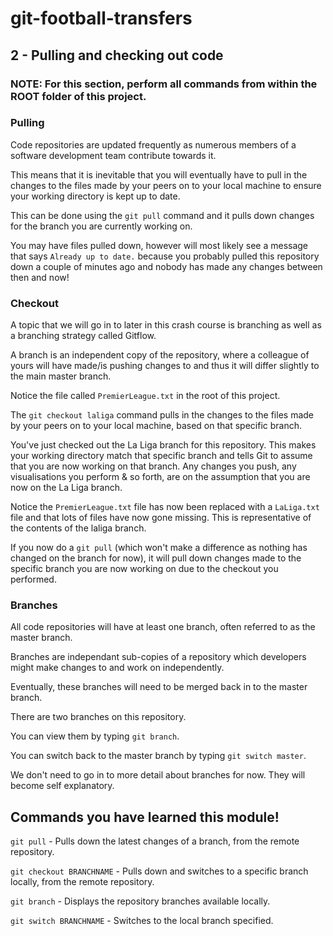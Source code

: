 # git-football-transfers

## 2 - Pulling and checking out code

### NOTE: For this section, perform all commands from within the ROOT folder of this project.

### Pulling

Code repositories are updated frequently as numerous members of a software development team contribute towards it.

This means that it is inevitable that you will eventually have to pull in the changes to the files made by your peers on to your local machine to ensure your working directory is kept up to date.

This can be done using the `git pull` command and it pulls down changes for the branch you are currently working on.

You may have files pulled down, however will most likely see a message that says `Already up to date.` because you probably pulled this repository down a couple of minutes ago and nobody has made any changes between then and now!

### Checkout

A topic that we will go in to later in this crash course is branching as well as a branching strategy called Gitflow.

A branch is an independent copy of the repository, where a colleague of yours will have made/is pushing changes to and thus it will differ slightly to the main master branch.

Notice the file called `PremierLeague.txt` in the root of this project.

The `git checkout laliga` command pulls in the changes to the files made by your peers on to your local machine, based on that specific branch.

You've just checked out the La Liga branch for this repository. This makes your working directory match that specific branch and tells Git to assume that you are now working on that branch. Any changes you push, any visualisations you perform & so forth, are on the assumption that you are now on the La Liga branch.

Notice the `PremierLeague.txt` file has now been replaced with a `LaLiga.txt` file and that lots of files have now gone missing. This is representative of the contents of the laliga branch.

If you now do a `git pull` (which won't make a difference as nothing has changed on the branch for now), it will pull down changes made to the specific branch you are now working on due to the checkout you performed.

### Branches

All code repositories will have at least one branch, often referred to as the master branch.

Branches are independant sub-copies of a repository which developers might make changes to and work on independently.

Eventually, these branches will need to be merged back in to the master branch.

There are two branches on this repository.

You can view them by typing `git branch`.

You can switch back to the master branch by typing `git switch master`.

We don't need to go in to more detail about branches for now. They will become self explanatory.

## Commands you have learned this module!

`git pull` - Pulls down the latest changes of a branch, from the remote repository.

`git checkout BRANCHNAME` - Pulls down and switches to a specific branch locally, from the remote repository.

`git branch` - Displays the repository branches available locally.

`git switch BRANCHNAME` - Switches to the local branch specified.
